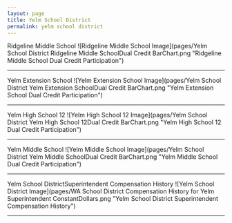 ```yaml
---
layout: page
title: Yelm School District
permalink: yelm school district
---
```



Ridgeline Middle School
![Ridgeline Middle School Image](pages/Yelm School District Ridgeline Middle SchoolDual Credit BarChart.png "Ridgeline Middle School Dual Credit Participation")

___

Yelm Extension School
![Yelm Extension School Image](pages/Yelm School District Yelm Extension SchoolDual Credit BarChart.png "Yelm Extension School Dual Credit Participation")

___

Yelm High School 12
![Yelm High School 12 Image](pages/Yelm School District Yelm High School 12Dual Credit BarChart.png "Yelm High School 12 Dual Credit Participation")

___

Yelm Middle School
![Yelm Middle School Image](pages/Yelm School District Yelm Middle SchoolDual Credit BarChart.png "Yelm Middle School Dual Credit Participation")

___

Yelm School DistrictSuperintendent Compensation History
![Yelm School District Image](pages/WA School District Compensation History for Yelm Superintendent ConstantDollars.png "Yelm School District Superintendent Compensation History")

___

